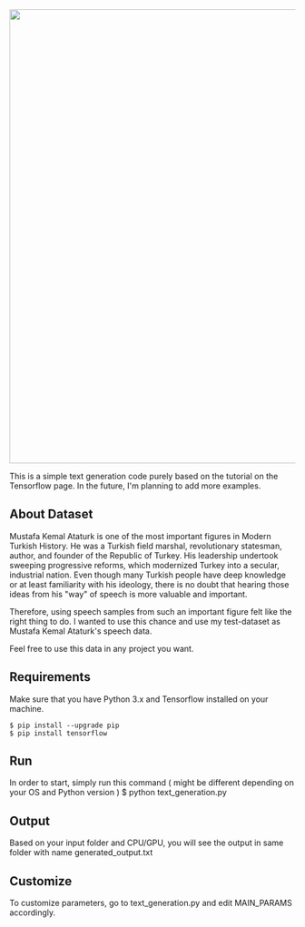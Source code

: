 
<div align="center">
    <img src="http://tw.greywool.com/i/nyoZ5.jpg" width="800px"</img> 
</div>

This is a simple text generation code purely based on the tutorial on the Tensorflow page. In the future, I'm planning to add more examples.

## About Dataset

Mustafa Kemal Ataturk is one of the most important figures in Modern Turkish History.
He was a Turkish field marshal, revolutionary statesman, author, and founder of the Republic of Turkey.
His leadership undertook sweeping progressive reforms, which modernized Turkey into a secular, industrial nation.
Even though many Turkish people have deep knowledge or at least familiarity with his ideology, there is no doubt that hearing those ideas from his "way"
of speech is more valuable and important.

Therefore, using speech samples from such an important figure felt like the right thing to do. I wanted to use this chance and use my test-dataset as Mustafa Kemal Ataturk's speech data.

Feel free to use this data in any project you want.

## Requirements

Make sure that you have Python 3.x and Tensorflow installed on your machine.

    $ pip install --upgrade pip
    $ pip install tensorflow

## Run

In order to start, simply run this command ( might be different depending on your OS and Python version )
    $ python text_generation.py

## Output

Based on your input folder and CPU/GPU, you will see the output in same folder with name generated_output.txt

## Customize

To customize parameters, go to text_generation.py and edit MAIN_PARAMS accordingly.

